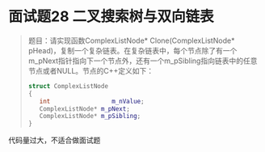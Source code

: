 # 面试题28 二叉搜索树与双向链表

>题目：请实现函数ComplexListNode* Clone(ComplexListNode* pHead)，复制一个复杂链表。在复杂链表中，每个节点除了有一个m_pNext指针指向下一个节点外，还有一个m_pSibling指向链表中的任意节点或者NULL。节点的C++定义如下：
>
>```c++
>struct ComplexListNode
>{
>    int				 m_nValue;
>    ComplexListNode* m_pNext;
>    ComplexListNode* m_pSibling;
>}
>```
>
>

代码量过大，不适合做面试题

```c++

```
